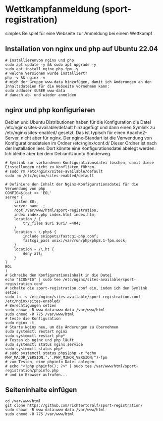 # Wettkampfanmeldung (sport-registration)
simples Beispiel für eine Webseite zur Anmeldung bei einem Wettkampf
## Installation von nginx und php auf Ubuntu 22.04
```
# Installierenvon nginx und php
sudo apt update -y && sudo apt upgrade -y
sudo apt install nginx php-fpm -y
# welche Versionen wurde installiert?
php -v && nginx -v
# mich der Gruppe www-data hinzufügen, damit ich Änderungen an den Inhaltsdateien für die Webseite vornehmen kann:
sudo adduser $USER www-data
# danach ab- und wieder anmelden
```
## nginx und php konfigurieren
Debian und Ubuntu Distributionen haben für die Konfiguration die Datei /etc/nginx/sites-available/default hinzugefügt und dann einen Symlink zu /etc/nginx/sites-enabled/ gesetzt. Das ist typisch für einen Apache2-Server, nicht aber für nginx. Der nginx-Standart ist die Verwendung von Konfigurationsdateien im Ordner /etc/nginx/conf.d/ Dieser Ordner ist nach der Installation leer. Dort könnte eine Konfigurationsdatei abelegt werden.  
Ich bleibe aber bei dem Debian/Ubuntu Sonderweg.
```
# Symlink zur vorhandenen Konfiguratiionsdatei löschen, damit diese Einstellungen nicht zu Konflikten führen. 
# sudo rm /etc/nginx/sites-available/default
sudo rm /etc/nginx/sites-enabled/default
```
```
# Definiere den Inhalt der Nginx-Konfigurationsdatei für die Verwendung von php
CONFIG=$(cat << 'EOL'
server {
    listen 80;
    server_name _;
    root /var/www/html/sport-registration;
    index index.php index.html index.htm;
    location / {
        try_files $uri $uri/ =404;
    }
    location ~ \.php$ {
        include snippets/fastcgi-php.conf;
        fastcgi_pass unix:/var/run/php/php8.1-fpm.sock;
    }
    location ~ /\.ht {
        deny all;
    }
}
EOL
)
# Schreibe den Konfigurationsinhalt in die Datei
echo "$CONFIG" | sudo tee /etc/nginx/sites-available/sport-registration.conf
# schalte die sport-registration.conf ein, indem ich den Symlink setze:
sudo ln -s /etc/nginx/sites-available/sport-registration.conf /etc/nginx/sites-enabled/
# Berechtigungen setzen
sudo chown -R www-data:www-data /var/www/html
sudo chmod -R 775 /var/www/html
# teste die Konfiguration
sudo nginx -t
# Starte Nginx neu, um die Änderungen zu übernehmen
sudo systemctl restart nginx
sudo systemctl restart php*
# Testen ob nginx und php läuft_
sudo systemctl status nginx.service
sudo systemctl status php*
# sudo systemctl status php$(php -r "echo PHP_MAJOR_VERSION.'.'.PHP_MINOR_VERSION;")-fpm
# zum Testen, eine phpinfo Datei anlegen:
# echo "<?php phpinfo(); ?>" | sudo tee /var/www/html/sport-registration/phpinfo.php
# und im Browser aufrufen...
```
## Seiteninhalte einfügen
```
cd /var/www/html
git clone https://github.com/richtertoralf/sport-registration/
sudo chown -R www-data:www-data /var/www/html
sudo chmod -R 775 /var/www/html
```
